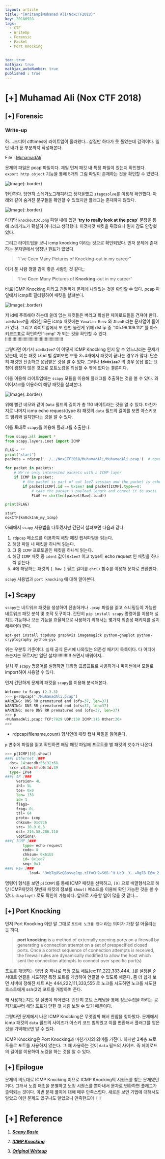 ```yaml
---
layout: article
title: "[WriteUp]Muhamad Ali(NoxCTF2018)"
key: 20180928
tags:
  - CTF
  - WriteUp
  - Forensic
  - Packet
  - Port Knocking

  
toc: true
mathjax: true
mathjax_autoNumber: true
published : true
---
```


# [+] Muhamad Ali (Nox CTF 2018)

<!--more-->

## [+] Forensic

### Write-up

하....드디어 ctftimes에 라이트업이 올라왔다.. 삽질만 하다가 못 풀었는데 감격이다.
일단 내가 푼 부분까지 작성해본다.

File : <a href="https://github.com/Shhoya/Shhoya.github.io/raw/master/CTF/NoxCTF/MuhamadAli.zip">MuhamadAli</a>

문제의 파일은 pcap 파일이다. 제일 먼저 패킷 내 특정 파일이 있는지 확인했다.
`export http object` 기능을 통해 5개의 그림 파일이 존재하는 것을 확인할 수 있었다.

![Image](https://github.com/Shhoya/Shhoya.github.io/blob/master/CTF/NoxCTF/1.png?raw=true "Image"){:.border}

현란하다. 당연히 스테가노그래피라고 생각을했고 `stegosolve`를 이용해 확인했다.
아래와 같이 숨겨진 문구들을 확인할 수 있었지만 플래그는 존재하지 않았다. 

![Image](https://github.com/Shhoya/Shhoya.github.io/blob/master/CTF/NoxCTF/2.png?raw=true "Image"){:.border}

마지막 `knockout3c.png` 파일 내에 있던 '**try to really look at the pcap**' 문장을 통해 스테가노가 확실히 아니라고 생각했다. 이것저것 패킷을 뒤졌으나 뭔지 감도 안잡혔었다..

그리고 라이트업을 보니 icmp knocking 이라는 것으로 확인되었다.
먼저 문제에 존재하는 문자열에서 엄청난 힌트가 있었다.

> “I’ve Ceen Many Pictures of Knocking-out in my career”

이거 푼 사람 정말 감이 좋은 사람인 것 같다;;

> “**I**’ve **C**een **M**any **P**ictures of **Knocking**-out in my career”

바로 ICMP Knocking 이라고 친절하게 문제에 나와있는 것을 확인할 수 있다.
pcap 파일에서 icmp로 필터링하여 패킷을 살펴본다.

![Image](https://github.com/Shhoya/Shhoya.github.io/blob/master/CTF/NoxCTF/3.png?raw=true "Image"){:.border}

저 id에 주목해야 하는데 쓸데 없는 패킷들은 버리고 확실한 페이로드들을 건져야 한다.
`id=0x1ee7`을 제외한 모든 icmp 패킷에는 `Yonatan Erez` 와 `JhonE` 라는 문자열이 들어가 있다. 그리고 라이트업에서 또 한번 놀란게 위에 dst ip 중 '105.99.109.112' 를 아스키코드표로 확인하면 'icmp' 가 되는 것을 확인할 수 있다. !!!!!!!!!!!!!!!!!!!!!!!!!!!!!!!!!!!!!!!!!!!!!!!

그렇다면 여기서 `id=0x1ee7` 이 어떻게 ICMP Knocking 인지 알 수 있느냐라는 문제가 있는데, 이는 패킷 내 id 별 살펴보면 보통 3~4개에서 패킷이 끝나는 경우가 많다. 단순히 패킷만 전송하고 응답받은 것을 알 수 있다. 그러나 **`id=0x1ee7`** 의 경우 응답 없는 요청이 굉장히 많은 것으로 포트노킹을 의심할 수 밖에 없다는 결론이다.

이를 이용해 라이트업에는 `scapy` 모듈을 이용해 플래그를 추출하는 것을 볼 수 있다.
와이어샤크를 이용하여 해당 패킷을 살펴본다.

![Image](https://github.com/Shhoya/Shhoya.github.io/blob/master/CTF/NoxCTF/4.png?raw=true "Image"){:.border}

위에 빨간 네모와 같이 `Data` 필드의 길이가 총 110 바이트라는 것을 알 수 있다.
마찬가지로 나머지 icmp echo request(type 8) 패킷의 `data` 필드의 길이를 보면 아스키코드 범위와 일치한다는 것을 알 수 있다.

이를 토대로 `scapy`를 이용해 플래그를 추출한다.

```python
from scapy.all import *
from scapy.layers.inet import ICMP

FLAG = ""
print("start")
packets = rdpcap('../../NoxCTF2018/MuhamadAli/MuhamadAli.pcap')  # open file in pcap format

for packet in packets:
    # We're only interested packets with a ICMP layer
    if ICMP in packet:
        # the packet is part of out 1ee7 session and the packet is echo request(what we sent), and not echo replay
        if packet[ICMP].id == 0x1ee7 and packet[ICMP].type==8:
            # take the packet's payload length and convet it to ascii
            FLAG += chr(len(packet[Raw].load))

print(FLAG)
```

```
start
noxCTF{kn0ck1n6_my_1cmp}
```

아래에서 `scapy` 사용법을 다루겠지만 간단히 살펴보면 다음과 같다.

1. `rdpcap` 메소드를 이용하여 해당 패킷 캡쳐파일을 읽는다.
2. 해당 파일 내 패킷을 하나씩 읽는다.
3. 그 중 `ICMP` 프로토콜인 패킷을 하나씩 읽는다.
4. 해당 `ICMP` 패킷 중 `ident` 값이 `0x1ee7` 이고 type이 echo request 인 패킷을 하나씩 읽는다.
5. 4에 해당하는 패킷의 `[ Raw ]` 필드 길이를 `chr()` 함수를 이용해 문자로 변환한다.

`scapy` 사용법과 `port knocking` 에 대해 알아본다.

## [+] Scapy

`scapy`는 네트워크 패킷을 생성하여 전송하거나 `.pcap` 파일을 읽고  스니핑등이 가능한 네트워크 패킷 분석 및 조작 도구이다. 간단히 `pip install scapy` 명령어를 이용해 설치도 가능하나 모든 기능을 효율적으로 사용하기 위해서는 몇가지 의존성 패키지를 설치해주어야 한다.

```
apt-get install tcpdump graphviz imagemagick python-gnuplot python-cryptography python-pyx
```

위는 우분투 기준이다. 실제 공식 문서에 나와있는 의존성 패키지 목록이다. 다 어디에 쓰는지는 모르지만 일단 설치!!!!!!!!!!!! 쓰면서 배워야지..

설치 후 `scapy` 명령어를 실행하면 대화형 프롬프트로 사용하거나 파이썬에서 모듈로 import하여 사용할 수 있다.

먼저 간단하게 문제의 패킷을 `scapy`를 이용해 분석해본다.

```python
Welcome to Scapy (2.3.3)
>>> p=rdpcap("./MuhamadAli.pcap")
WARNING: DNS RR prematured end (ofs=37, len=37)
WARNING: DNS RR prematured end (ofs=37, len=37)
WARNING: more DNS RR prematured end (ofs=37, len=37)
>>> p
<MuhamadAli.pcap: TCP:7829 UDP:138 ICMP:115 Other:26>
>>> 
```

- rdpcap(filename,count) 형식인데 패킷 캡쳐 파일을 읽어온다.

`p` 변수에 파일을 읽고 확인하면 해당 패킷 파일에 프로토콜 별 패킷의 갯수가 나온다. 

```python
>>> p[ICMP][0].show()
###[ Ethernet ]### 
  dst= 14:ae:db:53:32:68
  src= c4:8e:8f:d0:3d:39
  type= IPv4
###[ IP ]### 
     version= 4L
     ihl= 5L
     tos= 0x0
     len= 138
     id= 1
     flags= 
     frag= 0L
     ttl= 64
     proto= icmp
     chksum= 0xc9c6
     src= 10.0.0.3
     dst= 216.58.206.110
     \options\
###[ ICMP ]### 
        type= echo-request
        code= 0
        chksum= 0x61b5
        id= 0x1ee7
        seq= 0x1
###[ Raw ]### 
           load= '3nbTgUScQ8osvgJqy.zIfuCH2=S0B.^H.UcD._Y..=Rg7B.E6m_2.DzCuVy8PL_.4YjHzTbJQy-vJcBpHAo.P]RIRu]v0WA7_I01Ch7Gr_QI6^'
```

명령어 형식을 보면 `p[ICMP]`를 통해 ICMP 패킷을 선택하고, `[0]` 으로 배열형식으로 해당 ICMP패킷의 첫번째 패킷의 정보를 `show()` 메소드를 이용해 확인 가능한 것을 볼 수 있다. `display()` 로도 확인이 가능하다. 앞으로 사용할 일이 많을 것 같다...

## [+] Port Knocking

먼저 Port Knocking 이란 말 그대로 `포트에 노크를 한다` 라는 의미가 가장 잘 어울리는 듯 하다.

> **port knocking** is a method of externally opening ports on a firewall by generating a connection attempt on a set of prespecified closed ports. Once a correct sequence of connection attempts is received, the firewall rules are dynamically modified to allow the host which sent the connection attempts to connect over specific port(s)

포트를 개방하는 방법 중 하나로 특정 포트 세트(ex:111,222,333,444...)를 설정된 순서대로 연결을 시도하면 특정 포트를 개방하여 연결할 수 있도록 해준다. 
좀 더 쉽게 보면 서버에 정해진 세트 A는 444,222,111,333,555 로 노크를 시도하면 노크를 시도한 호스트에게 ssh(22) 포트를 개방하여 준다.

왜 사용하는지도 잘 설명이 되어있다. 간단히 포트 스캐닝을 통해 정보수집을 하려는 공격자로부터 해당 포트가 닫힌 것 처럼 보일 수 있기 때문이다.

그렇다면 문제에서 나온 ICMP Knocking은 무엇일까 해서 한참을 찾아봤다.
문제에서 icmp 패킷의 `data` 필드의 사이즈가 아스키 코드 범위였고 이를 변환해서 플래그를 얻은 것을 기억해보면 알 수 있다.

ICMP Knocking은 Port Knocking과 마찬가지의 의미를 가진다. 하지만 3계층 프로토콜로 포트를 사용하지 않는다. 그 때 사용하는 것이 `data` 필드의 사이즈. 즉 페이로드의 길이를 이용하여 노킹을 하는 것을 알 수 있다.

## [+] Epilogue

문제의 의도대로 ICMP Knocking 이므로 ICMP Knocking의 시퀀스를 찾는 문제였던거다.
그래서 노킹 패킷을 분별하고 노킹 시퀀스를 뽑아내서 문자로 변환하면 플래그가 출력되는 것이다.
이번 문제 풀이에 대해 매우 만족스럽다. 새로운 보안 기법에 대해서도 알았고 이런 문제도 있구나도 알았으니 만족한드아ㅏㅏ

# [+] Reference

1. <a href="https://thepacketgeek.com/tag/scapy/">***Scapy Basic***</a>

2. <a href="http://developers-club.com/posts/186488/">***ICMP Knocking***</a>

3. <a href="https://blog.noxale.com/post/noxctf-muhamadali/">***Original Writeup***</a>
